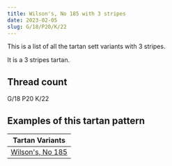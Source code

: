 ```yaml
---
title: Wilson's, No 185 with 3 stripes
date: 2023-02-05
slug: G/18/P20/K/22
---
```

This is a list of all the tartan sett variants with 3 stripes.

It is a 3 stripes tartan.


## Thread count
G/18 P20 K/22

## Examples of this tartan pattern

| Tartan Variants |
|---------------|
| [Wilson's, No 185](/variants/g/18/p20/k/22-g008000-k000000-p800080)||
